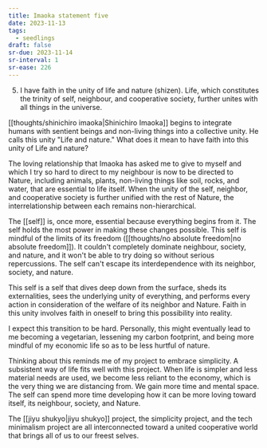 ```yaml
---
title: Imaoka statement five
date: 2023-11-13
tags:
  - seedlings
draft: false
sr-due: 2023-11-14
sr-interval: 1
sr-ease: 226
---
```

5. I have faith in the unity of life and nature (shizen). Life, which constitutes the trinity of self, neighbour, and cooperative society, further unites with all things in the universe.

[[thoughts/shinichiro imaoka|Shinichiro Imaoka]] begins to integrate humans with sentient beings and non-living things into a collective unity. He calls this unity "Life and nature." What does it mean to have faith into this unity of Life and nature?

The loving relationship that Imaoka has asked me to give to myself and which I try so hard to direct to my neighbour is now to be directed to Nature, including animals, plants, non-living things like soil, rocks, and water, that are essential to life itself. When the unity of the self, neighbor, and cooperative society is further unified with the rest of Nature, the interrelationship between each remains non-hierarchical.

The [[self]] is, once more, essential because everything begins from it. The self holds the most power in making these changes possible. This self is mindful of the limits of its freedom ([[thoughts/no absolute freedom|no absolute freedom]]). It couldn't completely dominate neighbour, society, and nature, and it won't be able to try doing so without serious repercussions. The self can't escape its interdependence with its neighbor, society, and nature.

This self is a self that dives deep down from the surface, sheds its externalities, sees the underlying unity of everything, and performs every action in consideration of the welfare of its neighbor and Nature. Faith in this unity involves faith in oneself to bring this possibility into reality.

I expect this transition to be hard. Personally, this might eventually lead to me becoming a vegetarian, lessening my carbon footprint, and being more mindful of my economic life so as to be less hurtful of nature.

Thinking about this reminds me of my project to embrace simplicity. A subsistent way of life fits well with this project. When life is simpler and less material needs are used, we become less reliant to the economy, which is the very thing we are distancing from. We gain more time and mental space. The self can spend more time developing how it can be more loving toward itself, its neighbour, society, and Nature.

The [[jiyu shukyo|jiyu shukyo]] project, the simplicity project, and the tech minimalism project are all interconnected toward a united cooperative world that brings all of us to our freest selves.